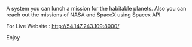 A system you can lunch a mission for the habitable planets. Also you can reach out the missions of NASA and SpaceX using Spacex API.

For Live Website : http://54.147.243.109:8000/ 

Enjoy
